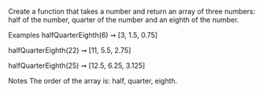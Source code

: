 Create a function that takes a number and return an array of three numbers: half of the number, quarter of the number and an eighth of the number.

Examples
halfQuarterEighth(6) ➞ [3, 1.5, 0.75]

halfQuarterEighth(22) ➞ [11, 5.5, 2.75]

halfQuarterEighth(25) ➞ [12.5, 6.25, 3.125]

Notes
The order of the array is: half, quarter, eighth.